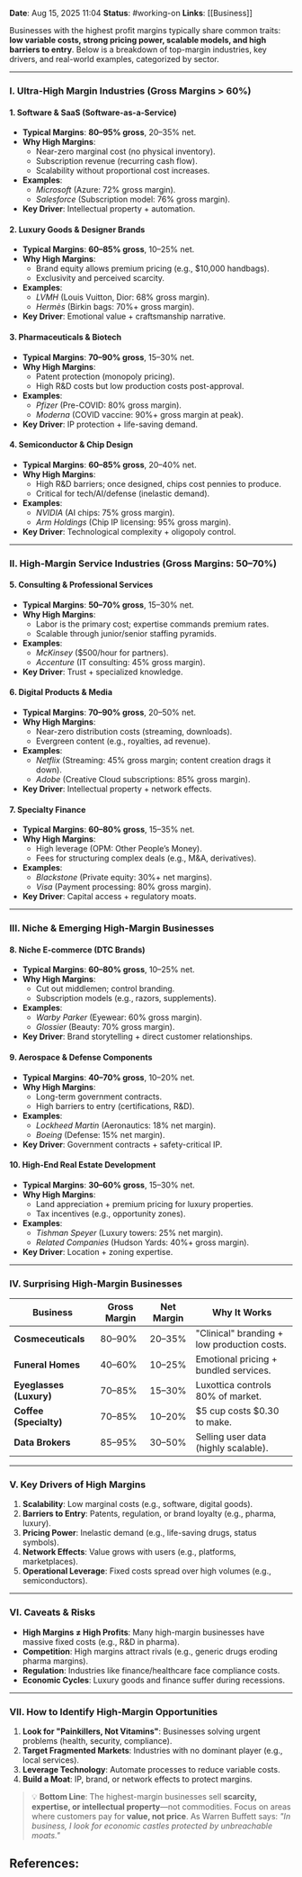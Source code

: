 **Date**: Aug 15, 2025 11:04
**Status**: #working-on
**Links**: [[Business]]

Businesses with the highest profit margins typically share common traits: **low variable costs, strong pricing power, scalable models, and high barriers to entry**. Below is a breakdown of top-margin industries, key drivers, and real-world examples, categorized by sector.

---

### **I. Ultra-High Margin Industries (Gross Margins > 60%)**  
#### **1. Software & SaaS (Software-as-a-Service)**  
- **Typical Margins**: **80–95% gross**, 20–35% net.  
- **Why High Margins**:  
  - Near-zero marginal cost (no physical inventory).  
  - Subscription revenue (recurring cash flow).  
  - Scalability without proportional cost increases.  
- **Examples**:  
  - *Microsoft* (Azure: 72% gross margin).  
  - *Salesforce* (Subscription model: 76% gross margin).  
- **Key Driver**: Intellectual property + automation.  

#### **2. Luxury Goods & Designer Brands**  
- **Typical Margins**: **60–85% gross**, 10–25% net.  
- **Why High Margins**:  
  - Brand equity allows premium pricing (e.g., $10,000 handbags).  
  - Exclusivity and perceived scarcity.  
- **Examples**:  
  - *LVMH* (Louis Vuitton, Dior: 68% gross margin).  
  - *Hermès* (Birkin bags: 70%+ gross margin).  
- **Key Driver**: Emotional value + craftsmanship narrative.  

#### **3. Pharmaceuticals & Biotech**  
- **Typical Margins**: **70–90% gross**, 15–30% net.  
- **Why High Margins**:  
  - Patent protection (monopoly pricing).  
  - High R&D costs but low production costs post-approval.  
- **Examples**:  
  - *Pfizer* (Pre-COVID: 80% gross margin).  
  - *Moderna* (COVID vaccine: 90%+ gross margin at peak).  
- **Key Driver**: IP protection + life-saving demand.  

#### **4. Semiconductor & Chip Design**  
- **Typical Margins**: **60–85% gross**, 20–40% net.  
- **Why High Margins**:  
  - High R&D barriers; once designed, chips cost pennies to produce.  
  - Critical for tech/AI/defense (inelastic demand).  
- **Examples**:  
  - *NVIDIA* (AI chips: 75% gross margin).  
  - *Arm Holdings* (Chip IP licensing: 95% gross margin).  
- **Key Driver**: Technological complexity + oligopoly control.  

---

### **II. High-Margin Service Industries (Gross Margins: 50–70%)**  
#### **5. Consulting & Professional Services**  
- **Typical Margins**: **50–70% gross**, 15–30% net.  
- **Why High Margins**:  
  - Labor is the primary cost; expertise commands premium rates.  
  - Scalable through junior/senior staffing pyramids.  
- **Examples**:  
  - *McKinsey* ($500/hour for partners).  
  - *Accenture* (IT consulting: 45% gross margin).  
- **Key Driver**: Trust + specialized knowledge.  

#### **6. Digital Products & Media**  
- **Typical Margins**: **70–90% gross**, 20–50% net.  
- **Why High Margins**:  
  - Near-zero distribution costs (streaming, downloads).  
  - Evergreen content (e.g., royalties, ad revenue).  
- **Examples**:  
  - *Netflix* (Streaming: 45% gross margin; content creation drags it down).  
  - *Adobe* (Creative Cloud subscriptions: 85% gross margin).  
- **Key Driver**: Intellectual property + network effects.  

#### **7. Specialty Finance**  
- **Typical Margins**: **60–80% gross**, 15–35% net.  
- **Why High Margins**:  
  - High leverage (OPM: Other People’s Money).  
  - Fees for structuring complex deals (e.g., M&A, derivatives).  
- **Examples**:  
  - *Blackstone* (Private equity: 30%+ net margins).  
  - *Visa* (Payment processing: 80% gross margin).  
- **Key Driver**: Capital access + regulatory moats.  

---

### **III. Niche & Emerging High-Margin Businesses**  
#### **8. Niche E-commerce (DTC Brands)**  
- **Typical Margins**: **60–80% gross**, 10–25% net.  
- **Why High Margins**:  
  - Cut out middlemen; control branding.  
  - Subscription models (e.g., razors, supplements).  
- **Examples**:  
  - *Warby Parker* (Eyewear: 60% gross margin).  
  - *Glossier* (Beauty: 70% gross margin).  
- **Key Driver**: Brand storytelling + direct customer relationships.  

#### **9. Aerospace & Defense Components**  
- **Typical Margins**: **40–70% gross**, 10–20% net.  
- **Why High Margins**:  
  - Long-term government contracts.  
  - High barriers to entry (certifications, R&D).  
- **Examples**:  
  - *Lockheed Martin* (Aeronautics: 18% net margin).  
  - *Boeing* (Defense: 15% net margin).  
- **Key Driver**: Government contracts + safety-critical IP.  

#### **10. High-End Real Estate Development**  
- **Typical Margins**: **30–60% gross**, 15–30% net.  
- **Why High Margins**:  
  - Land appreciation + premium pricing for luxury properties.  
  - Tax incentives (e.g., opportunity zones).  
- **Examples**:  
  - *Tishman Speyer* (Luxury towers: 25% net margin).  
  - *Related Companies* (Hudson Yards: 40%+ gross margin).  
- **Key Driver**: Location + zoning expertise.  

---

### **IV. Surprising High-Margin Businesses**  
| **Business**               | **Gross Margin** | **Net Margin** | **Why It Works**                          |  
|----------------------------|------------------|----------------|-------------------------------------------|  
| **Cosmeceuticals**         | 80–90%          | 20–35%         | "Clinical" branding + low production costs. |  
| **Funeral Homes**          | 40–60%          | 10–25%         | Emotional pricing + bundled services.    |  
| **Eyeglasses (Luxury)**    | 70–85%          | 15–30%         | Luxottica controls 80% of market.         |  
| **Coffee (Specialty)**    | 70–85%          | 10–20%         | $5 cup costs $0.30 to make.               |  
| **Data Brokers**          | 85–95%          | 30–50%         | Selling user data (highly scalable).     |  

---

### **V. Key Drivers of High Margins**  
1. **Scalability**: Low marginal costs (e.g., software, digital goods).  
2. **Barriers to Entry**: Patents, regulation, or brand loyalty (e.g., pharma, luxury).  
3. **Pricing Power**: Inelastic demand (e.g., life-saving drugs, status symbols).  
4. **Network Effects**: Value grows with users (e.g., platforms, marketplaces).  
5. **Operational Leverage**: Fixed costs spread over high volumes (e.g., semiconductors).  

---

### **VI. Caveats & Risks**  
- **High Margins ≠ High Profits**: Many high-margin businesses have massive fixed costs (e.g., R&D in pharma).  
- **Competition**: High margins attract rivals (e.g., generic drugs eroding pharma margins).  
- **Regulation**: Industries like finance/healthcare face compliance costs.  
- **Economic Cycles**: Luxury goods and finance suffer during recessions.  

---

### **VII. How to Identify High-Margin Opportunities**  
1. **Look for "Painkillers, Not Vitamins"**: Businesses solving urgent problems (health, security, compliance).  
2. **Target Fragmented Markets**: Industries with no dominant player (e.g., local services).  
3. **Leverage Technology**: Automate processes to reduce variable costs.  
4. **Build a Moat**: IP, brand, or network effects to protect margins.  

> 💡 **Bottom Line**: The highest-margin businesses sell **scarcity, expertise, or intellectual property**—not commodities. Focus on areas where customers pay for **value, not price**. As Warren Buffett says: *"In business, I look for economic castles protected by unbreachable moats."*

## References: